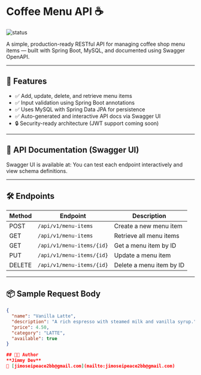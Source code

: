 # Coffee Menu API ☕
![status](https://img.shields.io/badge/status-in--progress-yellow)

A simple, production-ready RESTful API for managing coffee shop menu items — built with Spring Boot, MySQL, and documented using Swagger OpenAPI.

---

## 🚀 Features

- ✅ Add, update, delete, and retrieve menu items
- ✅ Input validation using Spring Boot annotations
- ✅ Uses MySQL with Spring Data JPA for persistence
- ✅ Auto-generated and interactive API docs via Swagger UI
- 🔒 Security-ready architecture (JWT support coming soon)

---

## 📘 API Documentation (Swagger UI)

Swagger UI is available at:
You can test each endpoint interactively and view schema definitions.

---

## 🛠️ Endpoints

| Method | Endpoint                 | Description                |
|--------|--------------------------|----------------------------|
| POST   | `/api/v1/menu-items`     | Create a new menu item     |
| GET    | `/api/v1/menu-items`     | Retrieve all menu items    |
| GET    | `/api/v1/menu-items/{id}`| Get a menu item by ID      |
| PUT    | `/api/v1/menu-items/{id}`| Update a menu item         |
| DELETE | `/api/v1/menu-items/{id}`| Delete a menu item by ID   |

---

## 📦 Sample Request Body

```json
{
  "name": "Vanilla Latte",
  "description": "A rich espresso with steamed milk and vanilla syrup.",
  "price": 4.50,
  "category": "LATTE",
  "available": true
}

## 👨‍💻 Author
**Jimmy Dev**  
📧 [jimoseipeace2bb@gmail.com](mailto:jimoseipeace2bb@gmail.com)



